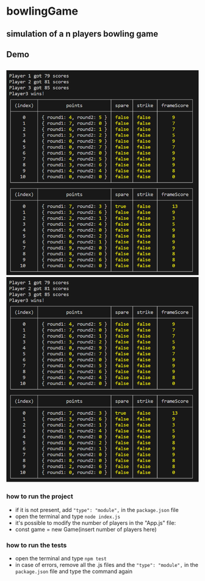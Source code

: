 # bowlingGame
 simulation of a n players bowling game
 ---
 ## Demo
![demo img 1](https://github.com/alessandraCo/bowlingGame/blob/main/bowling2.png)
![demo img 2](https://github.com/alessandraCo/bowlingGame/blob/main/bowling2.png)
 ---
 ### how to run the project
 - if it is not present, add `"type": "module",` in the `package.json` file
 - open the terminal and type `node index.js`
 - it's possible to modify the number of players in the "App.js" file:
 - const game = new Game(insert number of players here)
### how to run the tests
- open the terminal and type `npm test`
- in case of errors, remove all the .js files and the `"type": "module",` in the `package.json` file and type the command again

 
